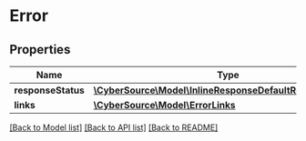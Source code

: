 # Error

## Properties
Name | Type | Description | Notes
------------ | ------------- | ------------- | -------------
**responseStatus** | [**\CyberSource\Model\InlineResponseDefaultResponseStatus**](InlineResponseDefaultResponseStatus.md) |  | [optional] 
**links** | [**\CyberSource\Model\ErrorLinks**](ErrorLinks.md) |  | [optional] 

[[Back to Model list]](../README.md#documentation-for-models) [[Back to API list]](../README.md#documentation-for-api-endpoints) [[Back to README]](../README.md)



